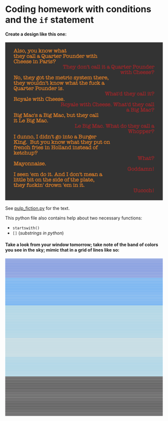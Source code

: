 # Coding homework with conditions and the `if` statement

#### Create a design like this one:

![pulp fiction dialog](pulp_fiction.png)

See [pulp_fiction.py](pulp_fiction.py) for the text.

This python file also contains help about two necessary functions:

- `startswith()`
- `[]` (_substrings in python_)


#### Take a look from your window tomorrow; take note of the band of colors you see in the sky; mimic that in a grid of lines like so:

![lines grid](lines_grid.png)



